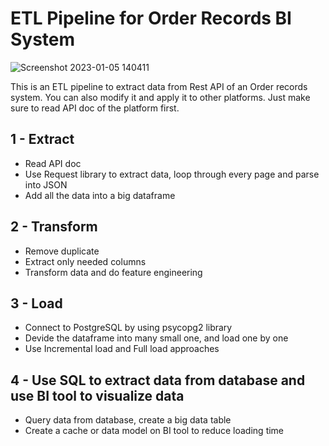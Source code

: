 # ETL Pipeline for Order Records BI System 

![Screenshot 2023-01-05 140411](https://user-images.githubusercontent.com/15308273/210721461-f4f74f6b-fbf2-4476-828d-3b2d7fbe5a21.png)


This is an ETL pipeline to extract data from Rest API of an Order records system. You can also modify it and apply it to other platforms. Just make sure to read API doc of the platform first.

## 1 - Extract 
- Read API doc
- Use Request library to extract data, loop through every page and parse into JSON
- Add all the data into a big dataframe

## 2 - Transform
- Remove duplicate
- Extract only needed columns
- Transform data and do feature engineering

## 3 - Load
- Connect to PostgreSQL by using psycopg2 library
- Devide the dataframe into many small one, and load one by one
- Use Incremental load and Full load approaches

## 4 - Use SQL to extract data from database and use BI tool to visualize data
- Query data from database, create a big data table
- Create a cache or data model on BI tool to reduce loading time
